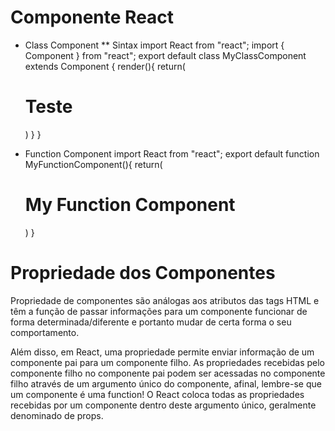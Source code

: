 # Componente React

* Class Component
** Sintax
import React from "react";
import { Component } from "react";
export default class MyClassComponent extends Component {
    render(){
        return(
            <h1>Teste</h1>
        )
    }
}

* Function Component
import React from "react";
export default function MyFunctionComponent(){
    return(
        <h1>My Function Component</h1>
    )
}

# Propriedade dos Componentes

Propriedade de componentes são análogas aos atributos das tags HTML e têm a função de passar informações para um componente funcionar de forma determinada/diferente e portanto mudar de certa forma o seu comportamento.

Além disso, em React, uma propriedade permite enviar informação de um componente pai para um componente filho. As propriedades recebidas pelo componente filho no componente pai podem ser acessadas no componente filho através de um argumento único do componente, afinal, lembre-se que um componente é uma function! O React coloca todas as propriedades recebidas por um componente dentro deste argumento único, geralmente denominado de props.